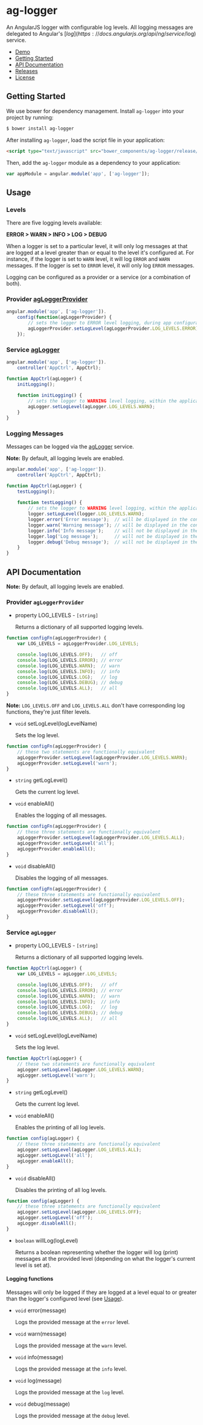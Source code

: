 # ag-logger

An AngularJS logger with configurable log levels. All logging messages are delegated to Angular's [$log](https://docs.angularjs.org/api/ng/service/$log) service.

* [Demo](https://giannico.github.io/ag-logger)
* [Getting Started](#getting-started)
* [API Documentation](#api-documentation)
* [Releases](https://github.com/giannico/ag-logger/releases)
* [License](https://github.com/giannico/ag-logger/tree/master/LICENSE)

## Getting Started

We use bower for dependency management. Install `ag-logger` into your project by running:

```sh
$ bower install ag-logger
```

After installing `ag-logger`, load the script file in your application:

```html
<script type="text/javascript" src="bower_components/ag-logger/release/ag-logger.js"></script>
```

Then, add the `ag-logger` module as a dependency to your application:

```js
var appModule = angular.module('app', ['ag-logger']);
```


## Usage

### Levels

There are five logging levels available:

**ERROR > WARN > INFO > LOG > DEBUG**

When a logger is set to a particular level, it will only log messages at that are logged at a level greater than or equal to the level it's configured at. For instance, if the logger is set to `WARN` level, it will log `ERROR` and `WARN` messages. If the logger is set to `ERROR` level, it will only log `ERROR` messages.

Logging can be configured as a provider or a service (or a combination of both).

### Provider [agLoggerProvider](#provider-agloggerprovider-1)

```js
angular.module('app', ['ag-logger']).
    config(function(agLoggerProvider) {
        // sets the logger to ERROR level logging, during app configuration
        agLoggerProvider.setLogLevel(agLoggerProvider.LOG_LEVELS.ERROR);
    });
```

### Service [agLogger](#service-aglogger-1)

```js
angular.module('app', ['ag-logger']).
    controller('AppCtrl', AppCtrl);

function AppCtrl(agLogger) {
    initLogging();
    
    function initLogging() {
        // sets the logger to WARNING level logging, within the application code
        agLogger.setLogLevel(agLogger.LOG_LEVELS.WARN);
    }
}
```

### Logging Messages

Messages can be logged via the [agLogger](#service-aglogger-1) service.

**Note:** By default, all logging levels are enabled.

```js
angular.module('app', ['ag-logger']).
    controller('AppCtrl', AppCtrl);

function AppCtrl(agLogger) {
    testLogging();
    
    function testLogging() {
        // sets the logger to WARNING level logging, within the application code
        logger.setLogLevel(logger.LOG_LEVELS.WARN);
        logger.error('Error message');  // will be displayed in the console.
        logger.warn('Warning message'); // will be displayed in the console.
        logger.info('Info message');    // will not be displayed in the console.
        logger.log('Log message');      // will not be displayed in the console.
        logger.debug('Debug message');  // will not be displayed in the console.
    }
}
```


## API Documentation

**Note:** By default, all logging levels are enabled.

### Provider `agLoggerProvider`

* property LOG_LEVELS - `[string]`

  Returns a dictionary of all supported logging levels.

```js
function configFn(agLoggerProvider) {
    var LOG_LEVELS = agLoggerProvider.LOG_LEVELS;

    console.log(LOG_LEVELS.OFF);   // off
    console.log(LOG_LEVELS.ERROR); // error
    console.log(LOG_LEVELS.WARN);  // warn
    console.log(LOG_LEVELS.INFO);  // info
    console.log(LOG_LEVELS.LOG);   // log
    console.log(LOG_LEVELS.DEBUG); // debug
    console.log(LOG_LEVELS.ALL);   // all
}
```

  **Note:** `LOG_LEVELS.OFF` and `LOG_LEVELS.ALL` don't have corresponding log functions, they're just filter levels.

* `void` setLogLevel(logLevelName)

  Sets the log level.

```js
function configFn(agLoggerProvider) {
    // these two statements are functionally equivalent
    agLoggerProvider.setLogLevel(agLoggerProvider.LOG_LEVELS.WARN);
    agLoggerProvider.setLogLevel('warn');
}
```

* `string` getLogLevel()

  Gets the current log level.

* `void` enableAll()

  Enables the logging of all messages.

```js
function configFn(agLoggerProvider) {
    // these three statements are functionally equivalent
    agLoggerProvider.setLogLevel(agLoggerProvider.LOG_LEVELS.ALL);
    agLoggerProvider.setLogLevel('all');
    agLoggerProvider.enableAll();
}
```

* `void` disableAll()

  Disables the logging of all messages.

```js
function configFn(agLoggerProvider) {
    // these three statements are functionally equivalent
    agLoggerProvider.setLogLevel(agLoggerProvider.LOG_LEVELS.OFF);
    agLoggerProvider.setLogLevel('off');
    agLoggerProvider.disableAll();
}
```


### Service `agLogger`

* property LOG_LEVELS - `[string]`

  Returns a dictionary of all supported logging levels.

```js
function AppCtrl(agLogger) {
    var LOG_LEVELS = agLogger.LOG_LEVELS;

    console.log(LOG_LEVELS.OFF);   // off
    console.log(LOG_LEVELS.ERROR); // error
    console.log(LOG_LEVELS.WARN);  // warn
    console.log(LOG_LEVELS.INFO);  // info
    console.log(LOG_LEVELS.LOG);   // log
    console.log(LOG_LEVELS.DEBUG); // debug
    console.log(LOG_LEVELS.ALL);   // all    
}
```

* `void` setLogLevel(logLevelName)

  Sets the log level.

```js
function AppCtrl(agLogger) {
    // these two statements are functionally equivalent
    agLogger.setLogLevel(agLogger.LOG_LEVELS.WARN);
    agLogger.setLogLevel('warn');
}
```

* `string` getLogLevel()

  Gets the current log level.

* `void` enableAll()

  Enables the printing of all log levels.

```js
function config(agLogger) {
    // these three statements are functionally equivalent
    agLogger.setLogLevel(agLogger.LOG_LEVELS.ALL);
    agLogger.setLogLevel('all');
    agLogger.enableAll();
}
```

* `void` disableAll()

  Disables the printing of all log levels.

```js
function config(agLogger) {
    // these three statements are functionally equivalent
    agLogger.setLogLevel(agLogger.LOG_LEVELS.OFF);
    agLogger.setLogLevel('off');
    agLogger.disableAll();
}
```

* `boolean` willLog(logLevel)

  Returns a boolean representing whether the logger will log (print) messages at the provided level (depending on what the logger's current level is set at).

#### Logging functions

Messages will only be logged if they are logged at a level equal to or greater than the logger's configured level (see [Usage](#usage)).

* `void` error(message)

  Logs the provided message at the `error` level.

* `void` warn(message)

  Logs the provided message at the `warn` level.

* `void` info(message)

  Logs the provided message at the `info` level.

* `void` log(message)

  Logs the provided message at the `log` level.

* `void` debug(message)

  Logs the provided message at the `debug` level.
